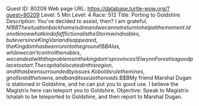 Quest ID: 80209
Web page URL: https://database.turtle-wow.org/?quest=80209
Level: 5
Min Level: 4
Race: 512
Title: Porting to Goldshire
Description: You've decided to assist, then? I am grateful, $N!$B$BThe situation back home is dire and we cannot return to help at the moment. I do not know what kind of affliction ails the Stormwind nobles, but ever since King Varian disappeared, the Kingdom has been run into the ground!$B$BAlas, while we can't control the nobles, we can deal with the problems in the kingdom's provinces! Elwynn Forest is a good place to start. The capital is located in this region, and it has been surrounded by issues. Kobolds rule the mines, gnolls raid the towns, and bandits seize the roads.$B$BMy friend Marshal Dugan is stationed in Goldshire, and he can put you to good use. I believe the Magistrix here can teleport you to Goldshire.
Objective: Speak to Magistrix Ishalah to be teleported to Goldshire, and then report to Marshal Dugan.

